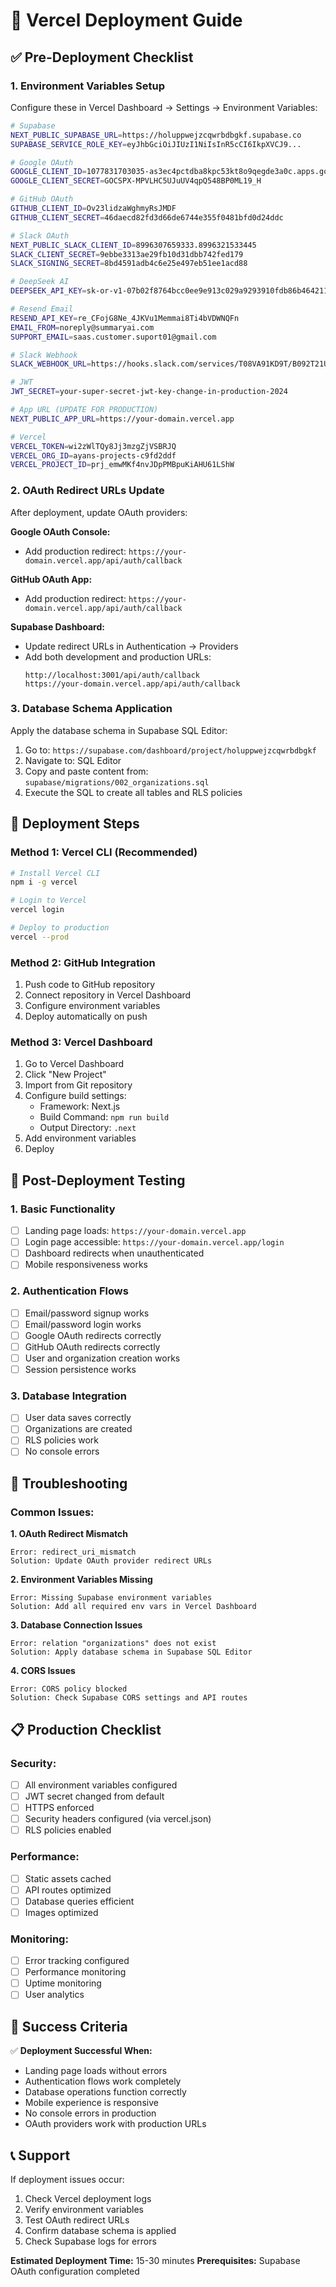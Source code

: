 # 🚀 Vercel Deployment Guide

## ✅ Pre-Deployment Checklist

### **1. Environment Variables Setup**
Configure these in Vercel Dashboard → Settings → Environment Variables:

```bash
# Supabase
NEXT_PUBLIC_SUPABASE_URL=https://holuppwejzcqwrbdbgkf.supabase.co
SUPABASE_SERVICE_ROLE_KEY=eyJhbGciOiJIUzI1NiIsInR5cCI6IkpXVCJ9...

# Google OAuth
GOOGLE_CLIENT_ID=1077831703035-as3ec4pctdba8kpc53kt8o9qegde3a0c.apps.googleusercontent.com
GOOGLE_CLIENT_SECRET=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

# GitHub OAuth
GITHUB_CLIENT_ID=Ov23lidzaWghmyRsJMDF
GITHUB_CLIENT_SECRET=46daecd82fd3d66de6744e355f0481bfd0d24ddc

# Slack OAuth
NEXT_PUBLIC_SLACK_CLIENT_ID=8996307659333.8996321533445
SLACK_CLIENT_SECRET=9ebbe3313ae29fb10d31dbb742fed179
SLACK_SIGNING_SECRET=8bd4591adb4c6e25e497eb51ee1acd88

# DeepSeek AI
DEEPSEEK_API_KEY=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

# Resend Email
RESEND_API_KEY=re_CFojG8Ne_4JKVu1Memmai8Ti4bVDWNQFn
EMAIL_FROM=noreply@summaryai.com
SUPPORT_EMAIL=saas.customer.suport01@gmail.com

# Slack Webhook
SLACK_WEBHOOK_URL=https://hooks.slack.com/services/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

# JWT
JWT_SECRET=your-super-secret-jwt-key-change-in-production-2024

# App URL (UPDATE FOR PRODUCTION)
NEXT_PUBLIC_APP_URL=https://your-domain.vercel.app

# Vercel
VERCEL_TOKEN=wi2zWlTQy8Jj3mzgZjVSBRJQ
VERCEL_ORG_ID=ayans-projects-c9fd2ddf
VERCEL_PROJECT_ID=prj_emwMKf4nvJDpPMBpuKiAHU61LShW
```

### **2. OAuth Redirect URLs Update**
After deployment, update OAuth providers:

**Google OAuth Console:**
- Add production redirect: `https://your-domain.vercel.app/api/auth/callback`

**GitHub OAuth App:**
- Add production redirect: `https://your-domain.vercel.app/api/auth/callback`

**Supabase Dashboard:**
- Update redirect URLs in Authentication → Providers
- Add both development and production URLs:
  ```
  http://localhost:3001/api/auth/callback
  https://your-domain.vercel.app/api/auth/callback
  ```

### **3. Database Schema Application**
Apply the database schema in Supabase SQL Editor:

1. Go to: `https://supabase.com/dashboard/project/holuppwejzcqwrbdbgkf`
2. Navigate to: SQL Editor
3. Copy and paste content from: `supabase/migrations/002_organizations.sql`
4. Execute the SQL to create all tables and RLS policies

## 🚀 Deployment Steps

### **Method 1: Vercel CLI (Recommended)**
```bash
# Install Vercel CLI
npm i -g vercel

# Login to Vercel
vercel login

# Deploy to production
vercel --prod
```

### **Method 2: GitHub Integration**
1. Push code to GitHub repository
2. Connect repository in Vercel Dashboard
3. Configure environment variables
4. Deploy automatically on push

### **Method 3: Vercel Dashboard**
1. Go to Vercel Dashboard
2. Click "New Project"
3. Import from Git repository
4. Configure build settings:
   - Framework: Next.js
   - Build Command: `npm run build`
   - Output Directory: `.next`
5. Add environment variables
6. Deploy

## 🧪 Post-Deployment Testing

### **1. Basic Functionality**
- [ ] Landing page loads: `https://your-domain.vercel.app`
- [ ] Login page accessible: `https://your-domain.vercel.app/login`
- [ ] Dashboard redirects when unauthenticated
- [ ] Mobile responsiveness works

### **2. Authentication Flows**
- [ ] Email/password signup works
- [ ] Email/password login works
- [ ] Google OAuth redirects correctly
- [ ] GitHub OAuth redirects correctly
- [ ] User and organization creation works
- [ ] Session persistence works

### **3. Database Integration**
- [ ] User data saves correctly
- [ ] Organizations are created
- [ ] RLS policies work
- [ ] No console errors

## 🔧 Troubleshooting

### **Common Issues:**

**1. OAuth Redirect Mismatch**
```
Error: redirect_uri_mismatch
Solution: Update OAuth provider redirect URLs
```

**2. Environment Variables Missing**
```
Error: Missing Supabase environment variables
Solution: Add all required env vars in Vercel Dashboard
```

**3. Database Connection Issues**
```
Error: relation "organizations" does not exist
Solution: Apply database schema in Supabase SQL Editor
```

**4. CORS Issues**
```
Error: CORS policy blocked
Solution: Check Supabase CORS settings and API routes
```

## 📋 Production Checklist

### **Security:**
- [ ] All environment variables configured
- [ ] JWT secret changed from default
- [ ] HTTPS enforced
- [ ] Security headers configured (via vercel.json)
- [ ] RLS policies enabled

### **Performance:**
- [ ] Static assets cached
- [ ] API routes optimized
- [ ] Database queries efficient
- [ ] Images optimized

### **Monitoring:**
- [ ] Error tracking configured
- [ ] Performance monitoring
- [ ] Uptime monitoring
- [ ] User analytics

## 🎯 Success Criteria

✅ **Deployment Successful When:**
- Landing page loads without errors
- Authentication flows work completely
- Database operations function correctly
- Mobile experience is responsive
- No console errors in production
- OAuth providers work with production URLs

## 📞 Support

If deployment issues occur:
1. Check Vercel deployment logs
2. Verify environment variables
3. Test OAuth redirect URLs
4. Confirm database schema is applied
5. Check Supabase logs for errors

**Estimated Deployment Time:** 15-30 minutes
**Prerequisites:** Supabase OAuth configuration completed
